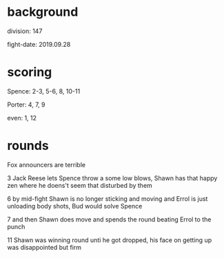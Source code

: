 # background

division: 147

fight-date: 2019.09.28

# scoring

Spence: 2-3, 5-6, 8, 10-11

Porter: 4, 7, 9

even: 1, 12

# rounds

Fox announcers are terrible

3 Jack Reese lets Spence throw a some low blows, Shawn has that happy zen where he doens't seem that disturbed by them

6 by mid-fight Shawn is no longer sticking and moving and Errol is just unloading body shots, Bud would solve Spence

7 and then Shawn does move and spends the round beating Errol to the punch

11 Shawn was winning round unti he got dropped, his face on getting up was disappointed but firm
